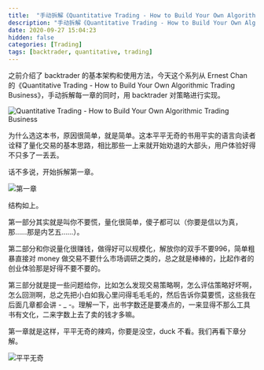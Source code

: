 ```yaml
---
title:  "手动拆解《Quantitative Trading - How to Build Your Own Algorithmic Trading Business》（一）"
description: "手动拆解《Quantitative Trading - How to Build Your Own Algorithmic Trading Business》（一）"
date: 2020-09-27 15:04:23
hidden: false
categories: [Trading]
tags: [backtrader, quantitative, trading]
---
```


之前介绍了 backtrader 的基本架构和使用方法，今天这个系列从 Ernest Chan 的《Quantitative Trading - How to Build Your Own Algorithmic Trading Business》，手动拆解每一章的同时，用 backtrader 对策略进行实现。

![Quantitative Trading - How to Build Your Own Algorithmic Trading Business]({{site.url}}/images/2020-09-27-qt-htbyoatb-1/cover.jpg "Quantitative Trading - How to Build Your Own Algorithmic Trading Business")

为什么选这本书，原因很简单，就是简单。这本平平无奇的书用平实的语言向读者诠释了量化交易的基本思路，相比那些一上来就开始劝退的大部头，用户体验好得不只多了一丢丢。

话不多说，开始拆解第一章。

![第一章]({{site.url}}/images/2020-09-27-qt-htbyoatb-1/c1.png "第一章")

结构如上。

第一部分其实就是叫你不要慌，量化很简单，傻子都可以（你要是信以为真，那……那是内艺五……）。

第二部分和你说量化很赚钱，做得好可以规模化，解放你的双手不要996，简单粗暴直接对 money 做交易不要什么市场调研之类的，总之就是棒棒的，比起作者的创业体验那是好得不要不要的。

第三部分就是提一些问题给你，比如怎么发现交易策略啊，怎么评估策略好坏啊，怎么回测啊，总之先把小白如我心里问得毛毛毛的，然后告诉你莫要慌，这些我在后面几章都会讲 - _ -。理解一下，出书字数还是要凑点的，一来显得不那么工具书有文化，二来字数上去了卖的钱才多嘛。

第一章就是这样，平平无奇的辣鸡，你要是没空，duck 不看。我们再看下章分解。

![平平无奇]({{site.url}}/images/2020-09-27-qt-htbyoatb-1/平平无奇.png "平平无奇")
